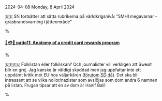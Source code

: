 2024-04-08 Monday,  8 April 2024

&#x1F1F8;&#x1F1EA; SN fortsätter att sätta rubrikerna på världkrigsnivå: ”SMHI megavarnar - gräsbrandsvarning i jätteområde” 

%

#### [🔗💳💸 patio11: Anatomy of a credit card rewards program](https://www.bitsaboutmoney.com/archive/anatomy-of-credit-card-rewards-programs/)

%

&#x1F1F8;&#x1F1EA;🇪🇺  Folklistan eller folkilskan? Och journalister vill verkligen att Swexit blir en grej. Jag kanske är väldigt skyddad men jag uppfattar inte ett uppdämt kritik mot EU hos väljarkåren ([förutom SD då][micro-swexit]). Det ska bli intressant att se vilka nollor/nazister som avslöjas som dom andra 6 namnen på listan. Frugan tipsar att en av dom är Hanif Bali! 

[micro-swexit]: https://gerikson.com/m/2023/05/index.html#2023-05-02_tuesday_02

%
